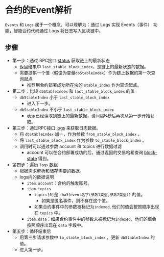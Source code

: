 # 合约的Event解析

`Events` 和 `Logs` 属于一个概念，可以理解为：通过 Logs 实现 Events（事件） 功能，智能合约代码通过 Logs 将日志写入区块链中。

## 步骤

- 第一步：通过 RPC接口 [status](https://canonchain.readthedocs.io/zh/latest/source/JSON-RPC-Interfaces.html#status) 获取链上的最新状态
    - 返回结果中 `last_stable_block_index`，是链上的最新状态的数据。
    - 需要提供一个值（假设为变量`dbStableIndex`）作为链上数据的第一次查询起点
        - 推荐用合约部署成功所在块的 `stable_index` 作为查询起点。
- 第二步：比较 `dbStableIndex` 和 `last_stable_block_index` 的值
    - `dbStableIndex` 小于 `last_stable_block_index`
        - 进入下一步。
    - `dbStableIndex` 不小于 `last_stable_block_index`
        - 表示已经读取到链上的最新数据，请间隔N秒后再次从第一步开始获取。
- 第三步：通过RPC接口 [logs](https://canonchain.readthedocs.io/zh/latest/source/JSON-RPC-Interfaces.html#logs) 来获取日志数据。
    - 将 `dbStableIndex` 加一，作为参数 `from_stable_block_index` 。
    - 将 `last_stable_block_index` 作为参数 `to_stable_block_index` 。
    - 调用时可以通过参数 account 和 topics 进行数据过滤
        - account 可以在合约部署成功的后，通过返回的交易哈希查询 [block-state](https://canonchain.readthedocs.io/zh/latest/source/JSON-RPC-Interfaces.html#block-state) 得到。
- 第四步：遍历 `logs` 数组
    - 根据需求解析和储存需要的数据。
    - logs内的数据说明
        - `item.account`：合约的触发账号。
        - `item.topics`
            - `topics[0]`是 `sha3(event名字(参数1类型,参数2类型))` 的值。
                - 如果是匿名事件，则不存在这个值。
            - 如果合约事件中的参数被标记为`indexed`, 他们的值会按照顺序出现在 `topics` 中。
        - `item.data`：如果合约事件中的参数未被标记为`indexed`，他们的值会按照顺序出现在 `data` 字段中。
- 第五步：循环结束后
    - 用第三步请求参数中 `to_stable_block_index` ，更新 `dbStableIndex` 的值。
    - 进入第一步。